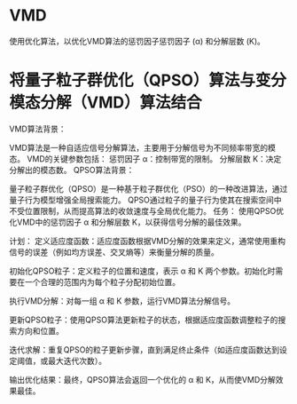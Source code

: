 # VMD
使用优化算法，以优化VMD算法的惩罚因子惩罚因子 (α) 和分解层数 (K)。


# 将量子粒子群优化（QPSO）算法与变分模态分解（VMD）算法结合

VMD算法背景：

VMD算法是一种自适应信号分解算法，主要用于分解信号为不同频率带宽的模态。 VMD的关键参数包括： 惩罚因子 α：控制带宽的限制。 分解层数 K：决定分解出的模态数。 QPSO算法背景：

量子粒子群优化（QPSO）是一种基于粒子群优化（PSO）的一种改进算法，通过量子行为模型增强全局搜索能力。 QPSO通过粒子的量子行为使其在搜索空间中不受位置限制，从而提高算法的收敛速度与全局优化能力。 任务： 使用QPSO优化VMD中的惩罚因子 α 和分解层数 K，以获得信号分解的最佳效果。

计划： 定义适应度函数：适应度函数根据VMD分解的效果来定义，通常使用重构信号的误差（例如均方误差、交叉熵等）来衡量分解的质量。

初始化QPSO粒子：定义粒子的位置和速度，表示 α 和 K 两个参数。初始化时需要在一个合理的范围内为每个粒子分配初始位置。

执行VMD分解：对每一组 α 和 K 参数，运行VMD算法分解信号。

更新QPSO粒子：使用QPSO算法更新粒子的状态，根据适应度函数调整粒子的搜索方向和位置。

迭代求解：重复QPSO的粒子更新步骤，直到满足终止条件（如适应度函数达到设定阈值，或最大迭代次数）。

输出优化结果：最终，QPSO算法会返回一个优化的 α 和 K，从而使VMD分解效果最佳。

